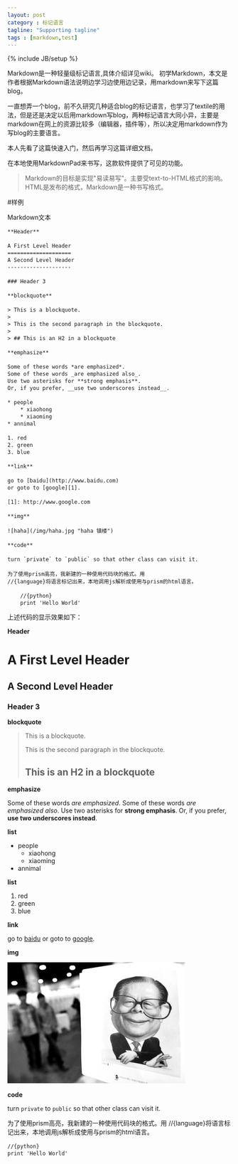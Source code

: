 ```yaml
---
layout: post
category : 标记语言
tagline: "Supporting tagline"
tags : [markdown,test]
---
```

{% include JB/setup %}

Markdown是一种轻量级标记语言,具体介绍详见wiki。
初学Markdown，本文是作者根据Markdown语法说明边学习边使用边记录，用markdown来写下这篇blog。

一直想弄一个blog，前不久研究几种适合blog的标记语言，也学习了textile的用法，但是还是决定以后用markdown写blog，两种标记语言大同小异，主要是markdown在网上的资源比较多（编辑器，插件等），所以决定用markdown作为写blog的主要语言。

本人先看了这篇快速入门，然后再学习这篇详细文档。

在本地使用MarkdownPad来书写，这款软件提供了可见的功能。

>Markdown的目标是实现"易读易写"。主要受text-to-HTML格式的影响。HTML是发布的格式，Markdown是一种书写格式。

#样例

Markdown文本

	**Header**
	
	A First Level Header
	====================
	A Second Level Header
	--------------------
	
	### Header 3
	
	**blockquote**
	
	> This is a blockquote.
	> 
	> This is the second paragraph in the blockquote.
	>
	> ## This is an H2 in a blockquote
	
	**emphasize**
	
	Some of these words *are emphasized*.
	Some of these words _are emphasized also_.
	Use two asterisks for **strong emphasis**.
	Or, if you prefer, __use two underscores instead__.
	
	* people
		* xiaohong
		* xiaoming
	* annimal

	1. red
	2. green
	3. blue
	
	**link**
	
	go to [baidu](http://www.baidu.com)
	or goto to [google][1].
	
	[1]: http://www.google.com
	
	**img**
	
	![haha](/img/haha.jpg "haha 镇楼")
	
	**code**
	
	turn `private` to `public` so that other class can visit it.
	
	为了使用prism高亮，我新建的一种使用代码块的格式。用
	//{language}将语言标记出来，本地调用js解析成使用与prism的html语言。
	
		//{python}
		print 'Hello World'

上述代码的显示效果如下：

**Header**

A First Level Header
====================
A Second Level Header
--------------------

### Header 3

**blockquote**

> This is a blockquote.
> 
> This is the second paragraph in the blockquote.
>
> ## This is an H2 in a blockquote

**emphasize**

Some of these words *are emphasized*.
Some of these words _are emphasized also_.
Use two asterisks for **strong emphasis**.
Or, if you prefer, __use two underscores instead__.

**list**

* people
	* xiaohong
	* xiaoming
* annimal

**list**

1. red
2. green
3. blue

**link**

go to [baidu](http://www.baidu.com)
or goto to [google][1].

[1]: http://www.google.com

**img**

![haha](/img/haha.jpg "haha 镇楼")

**code**

turn `private` to `public` so that other class can visit it.

为了使用prism高亮，我新建的一种使用代码块的格式。用
//{language}将语言标记出来，本地调用js解析成使用与prism的html语言。

	//{python}
	print 'Hello World'